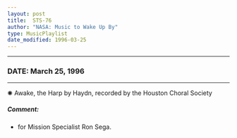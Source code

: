 ```yaml
---
layout: post
title:  STS-76
author: "NASA: Music to Wake Up By"
type: MusicPlaylist
date_modified: 1996-03-25
---
```


----
### DATE: March 25, 1996
----
✺ Awake, the Harp by Haydn, recorded by the Houston Choral Society

##### Comment:
* for Mission Specialist Ron Sega.

